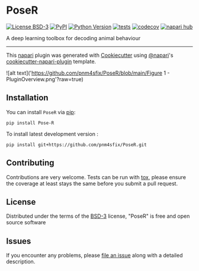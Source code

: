 # PoseR

[![License BSD-3](https://img.shields.io/pypi/l/PoseR.svg?color=green)](https://github.com/pnm4sfix/PoseR/raw/main/LICENSE)
[![PyPI](https://img.shields.io/pypi/v/PoseR.svg?color=green)](https://pypi.org/project/Pose-R)
[![Python Version](https://img.shields.io/pypi/pyversions/PoseR.svg?color=green)](https://python.org)
[![tests](https://github.com/pnm4sfix/PoseR/workflows/tests/badge.svg)](https://github.com/pnm4sfix/PoseR/actions)
[![codecov](https://codecov.io/gh/pnm4sfix/PoseR/branch/main/graph/badge.svg)](https://codecov.io/gh/pnm4sfix/PoseR)
[![napari hub](https://img.shields.io/endpoint?url=https://api.napari-hub.org/shields/PoseR)](https://napari-hub.org/plugins/PoseR)

A deep learning toolbox for decoding animal behaviour

----------------------------------

This [napari] plugin was generated with [Cookiecutter] using [@napari]'s [cookiecutter-napari-plugin] template.

<!--
Don't miss the full getting started guide to set up your new package:
https://github.com/napari/cookiecutter-napari-plugin#getting-started

and review the napari docs for plugin developers:
https://napari.org/stable/plugins/index.html
-->
![alt text]('https://github.com/pnm4sfix/PoseR/blob/main/Figure 1 - PluginOverview.png'?raw=true)

## Installation

You can install `PoseR` via [pip]:

    pip install Pose-R



To install latest development version :

    pip install git+https://github.com/pnm4sfix/PoseR.git


## Contributing

Contributions are very welcome. Tests can be run with [tox], please ensure
the coverage at least stays the same before you submit a pull request.

## License

Distributed under the terms of the [BSD-3] license,
"PoseR" is free and open source software

## Issues

If you encounter any problems, please [file an issue] along with a detailed description.

[napari]: https://github.com/napari/napari
[Cookiecutter]: https://github.com/audreyr/cookiecutter
[@napari]: https://github.com/napari
[MIT]: http://opensource.org/licenses/MIT
[BSD-3]: http://opensource.org/licenses/BSD-3-Clause
[GNU GPL v3.0]: http://www.gnu.org/licenses/gpl-3.0.txt
[GNU LGPL v3.0]: http://www.gnu.org/licenses/lgpl-3.0.txt
[Apache Software License 2.0]: http://www.apache.org/licenses/LICENSE-2.0
[Mozilla Public License 2.0]: https://www.mozilla.org/media/MPL/2.0/index.txt
[cookiecutter-napari-plugin]: https://github.com/napari/cookiecutter-napari-plugin

[file an issue]: https://github.com/pnm4sfix/PoseR/issues

[napari]: https://github.com/napari/napari
[tox]: https://tox.readthedocs.io/en/latest/
[pip]: https://pypi.org/project/pip/
[PyPI]: https://pypi.org/
